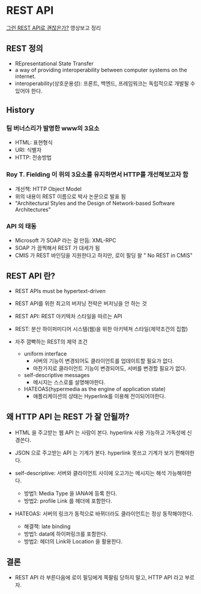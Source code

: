 # REST API

[그런 REST API로 괜찮은가?](https://youtu.be/RP_f5dMoHFc) 영상보고 정리

## REST 정의

- REpresentational State Transfer
- a way of providing interoperability between computer systems on the internet.
- interoperability(상호운용성): 프론트, 백엔드, 프레임워크는 독립적으로 개발될 수 있어야 한다.

## History

### 팀 버너스리가 발명한 www의 3요소

- HTML: 표현형식
- URI: 식별자
- HTTP: 전송방법

### Roy T. Fielding 이 위의 3요소를 유지하면서 HTTP를 개선해보고자 함

- 개선책: HTTP Object Model
- 위의 내용이 REST 이름으로 박사 논문으로 발표 됨
- "Architectural Styles and the Design of Network-based Software Architectures"

### API 의 태동

- Microsoft 가 SOAP 라는 걸 만듬: XML-RPC
- SOAP 가 끔찍해서 REST 가 대세가 됨
- CMIS 가 REST 바인딩을 지원한다고 하지만, 로이 필딩 왈 " No REST in CMIS"

## REST API 란?

- REST APIs must be hypertext-driven
- REST API를 위한 최고의 버저닝 전략은 버저닝을 안 하는 것

- REST API: REST 아키텍처 스타일을 따르는 API
- REST: 분산 하이퍼미디어 시스템(웹)을 위한 아키텍쳐 스타일(제약조건의 집합)

- 자주 깜빡하는 REST의 제약 조건
  - uniform interface
    - 서버의 기능이 변경되어도 클라이언트를 업데이트할 필요가 없다.
    - 마찬가지로 클라이언트 기능이 변경되어도, 서버를 변경할 필요가 없다.
  - self-descriptive messages
    - 메시지는 스스로를 설명해야한다.
  - HATEOAS(hypermedia as the engine of application state)
    - 애플리케이션의 상태는 Hyperlink를 이용해 전이되어야한다.

## 왜 HTTP API 는 REST 가 잘 안될까?

- HTML 을 주고받는 웹 API 는 사람이 본다. hyperlink 사용 가능하고 가독성에 신경쓴다.
- JSON 으로 주고받는 API 는 기계가 본다. hyperlink 못쓰고 기계가 보기 편해야한다.

- self-descriptive: 서버와 클라이언트 사이에 오고가는 메시지는 해석 가능해야한다.
  - 방법1: Media Type 을 IANA에 등록 한다.
  - 방법2: profile Link 를 헤더에 포함한다.
- HATEOAS: 서버의 링크가 동적으로 바뀌더라도 클라이언트는 정상 동작해야한다.
  - 해결책: late binding
  - 방법1: data에 하이퍼링크를 포함한다.
  - 방법2: 헤더의 Link와 Location 을 활용한다.

## 결론

- REST API 라 부른다음에 로이 필딩에게 쪽팔림 당하지 말고, HTTP API 라고 부르자.
